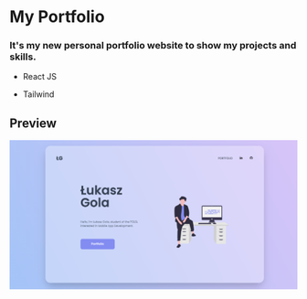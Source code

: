 # My Portfolio

### It's my new personal portfolio website to show my projects and skills.


- React JS

- Tailwind

## Preview

![alt text](https://github.com/lukasgola/myportfolio/blob/main/src/assets/portfolio.png?raw=true)
